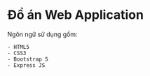 # Đồ án Web Application

Ngôn ngữ sử dụng gồm:
```text
- HTML5
- CSS3
- Bootstrap 5
- Express JS
```